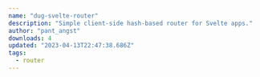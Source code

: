 ```yaml
---
name: "dug-svelte-router"
description: "Simple client-side hash-based router for Svelte apps."
author: "pant_angst"
downloads: 4
updated: "2023-04-13T22:47:38.686Z"
tags: 
  - router
---
```

